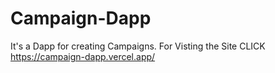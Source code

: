 # Campaign-Dapp
It's a Dapp for creating Campaigns.
For Visting the Site CLICK https://campaign-dapp.vercel.app/

